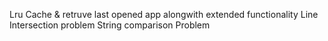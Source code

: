 Lru Cache & retruve last opened app alongwith extended functionality
Line Intersection problem
String comparison Problem
